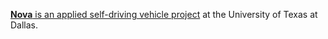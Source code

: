 [**Nova** is an applied self-driving vehicle project](https://nova-utd.github.io) at the University of Texas at Dallas.
